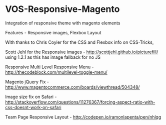 VOS-Responsive-Magento
======================

Integration of responsive theme with magento elements

Features - Responsive images, Flexbox Layout

With thanks to Chris Coyier for the CSS and Flexbox info on CSS-Tricks, 

Scott Jehl for the Responsive images - http://scottjehl.github.io/picturefill/ using 1.2.1 as this has image fallback for no JS

Responsive Multi Level Responsive Menu - http://thecodeblock.com/multilevel-toggle-menu/

Magento jQuery Fix - http://www.magentocommerce.com/boards/viewthread/504348/

Image size fix on Safari - http://stackoverflow.com/questions/11276367/forcing-aspect-ratio-with-css-doesnt-work-on-safari

Team Page Responsive Layout - http://codepen.io/ramonlapenta/pen/nhlqg
